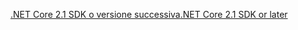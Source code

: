 [<span data-ttu-id="48619-101">.NET Core 2.1 SDK o versione successiva</span><span class="sxs-lookup"><span data-stu-id="48619-101">.NET Core 2.1 SDK or later</span></span>](https://dotnet.microsoft.com/download/dotnet-core)
